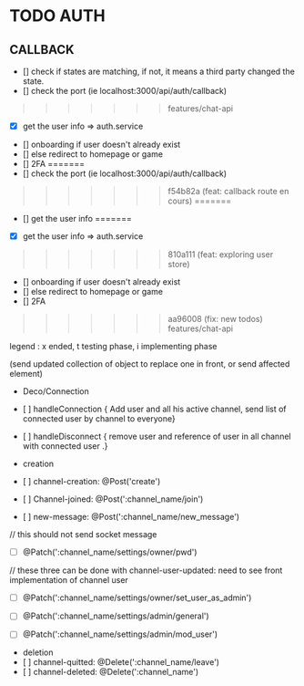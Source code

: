 # TODO AUTH

## CALLBACK
- [] check if states are matching, if not, it means a third party changed the state.
- [] check the port (ie localhost:3000/api/auth/callback)
>>>>>>> features/chat-api
- [x] get the user info => auth.service
- [] onboarding if user doesn't already exist
- [] else redirect to homepage or game
- [] 2FA
=======
- [] check the port (ie localhost:3000/api/auth/callback)
>>>>>>> f54b82a (feat: callback route en cours)
=======
- [] get the user info
=======
- [x] get the user info => auth.service
>>>>>>> 810a111 (feat: exploring user store)
- [] onboarding if user doesn't already exist
- [] else redirect to homepage or game
- [] 2FA
>>>>>>> aa96008 (fix: new todos)
>>>>>>> features/chat-api


legend : x ended, t testing phase, i implementing phase

 (send updated collection of object to replace one in front, or send affected element)

- Deco/Connection
- [ ] handleConnection { Add user and all his active channel, send list of connected user by channel to everyone}
- [ ] handleDisconnect { remove user and reference of user in all channel with connected user .}

- creation
- [ ] channel-creation:				@Post('create')
- [ ] Channel-joined:				@Post(':channel_name/join')
- [ ] new-message:				@Post(':channel_name/new_message')


// this should not send socket message
- [ ]	@Patch(':channel_name/settings/owner/pwd')


// these three can be done with channel-user-updated: need to see front implementation of channel user
- [ ]	@Patch(':channel_name/settings/owner/set_user_as_admin')
- [ ]   @Patch(':channel_name/settings/admin/general')
- [ ]   @Patch(':channel_name/settings/admin/mod_user')


- deletion
- [ ] channel-quitted: 	@Delete(':channel_name/leave')
- [ ] channel-deleted: 	@Delete(':channel_name')
